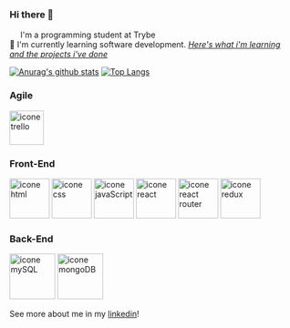 ### Hi there 👋


<img src="https://avatars2.githubusercontent.com/u/55410300?s=200&v=4" width="15px"> I'm a programming student at Trybe <br>
🌱 I'm currently learning software development.
_[Here's what i'm learning and the projects i've done](https://github.com/danimuller20/trybe-exercises)_

[![Anurag's github stats](https://github-readme-stats.vercel.app/api?username=danimuller20)](https://github.com/danimuller20/github-readme-stats)
[![Top Langs](https://github-readme-stats.vercel.app/api/top-langs/?username=danimuller20&layout=compact)](https://github.com/danimuller20/github-readme-stats)

### Agile
<img src="https://pics.freeicons.io/uploads/icons/png/18077689401530103326-64.png" alt="icone trello" width="60px"> 

### Front-End
<img src="https://pics.freeicons.io/uploads/icons/png/14072054271548141949-512.png" alt="icone html" width="70px"> <img src="https://pics.freeicons.io/uploads/icons/png/21337745421536211768-512.png" alt="icone css" width="70px"> <img src="https://pics.freeicons.io/uploads/icons/png/5616045581536080151-64.png" alt="icone javaScript" width="70px"> <img src="https://pics.freeicons.io/uploads/icons/png/8575147831553750379-64.png" alt="icone react" width="70px"> <img src="https://pics.freeicons.io/uploads/icons/png/9267873881551942642-64.png" alt="icone react router" width="70px"> <img src="https://pics.freeicons.io/uploads/icons/png/9818154791551942292-64.png" alt="icone redux" width="70px">

### Back-End
<img src="https://pics.freeicons.io/uploads/icons/png/19218518301553750371-64.png" alt="icone mySQL" width="80px"> <img src="https://pics.freeicons.io/uploads/icons/png/1888890291551942128-64.png" alt="icone mongoDB" width="80px">  


See more about me in my [linkedin](https://www.linkedin.com/in/daniela-muller-8b2415154/)! 

<!--
**danimuller20/danimuller20** is a ✨ _special_ ✨ repository because its `README.md` (this file) appears on your GitHub profile.

Here are some ideas to get you started:

- 🔭 I’m currently working on ...
- 🌱 I'm currently learning software development with JavaScript
- 👯 I’m looking to collaborate on ...
- 🤔 I’m looking for help with ...
- 💬 Ask me about ...
- 📫 How to reach me: ...
- 😄 Pronouns: ...
- ⚡ Fun fact: ...
-->

